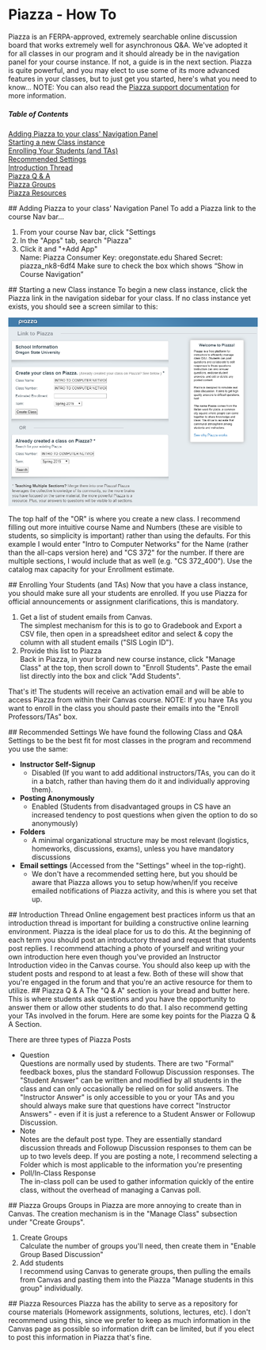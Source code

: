 # Piazza - How To
Piazza is an FERPA-approved, extremely searchable online discussion board that works extremely well for asynchronous Q&A.  We've adopted it for all classes in our program and it should already be in the navigation panel for your course instance.  If not, a guide is in the next section.
Piazza is quite powerful, and you may elect to use some of its more advanced features in your classes, but to just get you started, here's what you need to know...
NOTE: You can also read the [Piazza support documentation](https://support.piazza.com/) for more information.


##### Table of Contents  
[Adding Piazza to your class' Navigation Panel](#AddNavPanel)  
[Starting a new Class instance](#StartInstance)  
[Enrolling Your Students (and TAs)](#EnrollStudents)  
[Recommended Settings](#RecSettings)  
[Introduction Thread](#IntroThread)  
[Piazza Q & A](#QA)  
[Piazza Groups](#Groups)  
[Piazza Resources](#Resources)  

<a name='AddNavPanel'/>  
## Adding Piazza to your class' Navigation Panel
To add a Piazza link to the course Nav bar…

1. From your course Nav bar, click "Settings
2. In the "Apps" tab, search "Piazza"
3. Click it and "+Add App"   
Name: Piazza
Consumer Key: oregonstate.edu
Shared Secret: piazza_nk8-6df4
Make sure to check the box which shows “Show in Course Navigation”

<a name='StartInstance'/>  
## Starting a new Class instance
To begin a new class instance, click the Piazza link in the navigation sidebar for your class. If no class instance yet exists, you should see a screen similar to this:

![Piazza Setup Page](images/PiazzaSetup.png "Piazza Setup Page")

The top half of the "OR" is where you create a new class.  I recommend filling out more intuitive course Name and Numbers (these are visible to students, so simplicity is important) rather than using the defaults.  For this example I would enter "Intro to Computer Networks" for the Name (rather than the all-caps version here) and "CS 372" for the number.  If there are multiple sections, I would include that as well (e.g. "CS 372_400"). Use the catalog max capacity for your Enrollment estimate.

<a name='EnrollStudents'/>  
## Enrolling Your Students (and TAs)
Now that you have a class instance, you should make sure all your students are enrolled.  If you use Piazza for official announcements or assignment clarifications, this is mandatory.

1. Get a list of student emails from Canvas.   
The simplest mechanism for this is to go to Gradebook and Export a CSV file, then open in a spreadsheet editor and select & copy the column with all student emails ("SIS Login ID"). 
2. Provide this list to Piazza   
Back in Piazza, in your brand new course instance, click "Manage Class" at the top, then scroll down to "Enroll Students". Paste the email list directly into the box and click "Add Students".

That's it! The students will receive an activation email and will be able to access Piazza from within their Canvas course.
NOTE: If you have TAs you want to enroll in the class you should paste their emails into the "Enroll Professors/TAs" box.

<a name='RecSettings'/>  
## Recommended Settings
We have found the following Class and Q&A Settings to be the best fit for most classes in the program and recommend you use the same:

- **Instructor Self-Signup**
  - Disabled (If you want to add additional instructors/TAs, you can do it in a batch, rather than having them do it and individually approving them).
- **Posting Anonymously**
  - Enabled (Students from disadvantaged groups in CS have an increased tendency to post questions when given the option to do so anonymously)
- **Folders**
  - A minimal organizational structure may be most relevant (logistics, homeworks, discussions, exams), unless you have mandatory discussions
- **Email settings** (Accessed from the "Settings" wheel in the top-right).   
  - We don't have a recommended setting here, but you should be aware that Piazza allows you to setup how/when/if you receive emailed notifications of Piazza activity, and this is where you set that up.

<a name='IntroThread'/>  
## Introduction Thread
Online engagement best practices inform us that an introduction thread is important for building a constructive online learning environment.  Piazza is the ideal place for us to do this. At the beginning of each term you should post an introductory thread and request that students post replies.  I recommend attaching a photo of yourself and writing your own introduction here even though you've provided an Instructor Introduction video in the Canvas course.  You should also keep up with the student posts and respond to at least a few. Both of these will show that you're engaged in the forum and that you're an active resource for them to utilize.

<a name='QA'/>  
## Piazza Q & A
The "Q & A" section is your bread and butter here. This is where students ask questions and you have the opportunity to answer them or allow other students to do that. I also recommend getting your TAs involved in the forum.  Here are some key points for the Piazza Q & A Section.

There are three types of Piazza Posts
- Question   
Questions are normally used by students. There are two "Formal" feedback boxes, plus the standard Followup Discussion responses.  The "Student Answer" can be written and modified by all students in the class and can only occasionally be relied on for solid answers. The "Instructor Answer" is only accessible to you or your TAs and you should always make sure that questions have correct "Instructor Answers" - even if it is just a reference to a Student Answer or Followup Discussion.
- Note   
Notes are the default post type.  They are essentially standard discussion threads and Followup Discussion responses to them can be up to two levels deep. If you are posting a note, I recommend selecting a Folder which is most applicable to the information you're presenting
- Poll/In-Class Response   
The in-class poll can be used to gather information quickly of the entire class, without the overhead of managing a Canvas poll.

<a name='Groups'/>  
## Piazza Groups
Groups in Piazza are more annoying to create than in Canvas. The creation mechanism is in the "Manage Class" subsection under "Create Groups".

1. Create Groups   
Calculate the number of groups you'll need, then create them in "Enable Group Based Discussion"
2. Add students   
I recommend using Canvas to generate groups, then pulling the emails from Canvas and pasting them into the Piazza "Manage students in this group" individually.

<a name='Resources'/>  
## Piazza Resources
Piazza has the ability to serve as a repository for course materials (Homework assignments, solutions, lectures, etc).  I don't recommend using this, since we prefer to keep as much information in the Canvas page as possible so information drift can be limited, but if you elect to post this information in Piazza that's fine.
